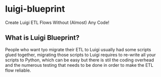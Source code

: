 # luigi-blueprint
Create Luigi ETL Flows Without (Almost) Any Code!

## What is Luigi Blueprint?
People who want tyo migrate their ETL to Luigi usually had some scripts glued together, migrating those scripts to Luigi requires to re-write all your scripts to Python, which can be easy but there is stil the coding overhead and the numerous testing that needs to be done in order to make the ETL flow reliable.
